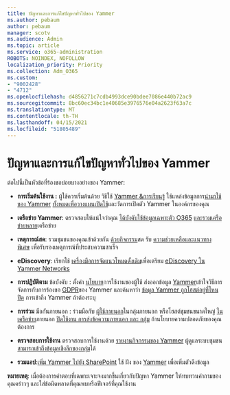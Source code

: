 ```yaml
---
title: ปัญหาและการแก้ไขปัญหาทั่วไปของ Yammer
ms.author: pebaum
author: pebaum
manager: scotv
ms.audience: Admin
ms.topic: article
ms.service: o365-administration
ROBOTS: NOINDEX, NOFOLLOW
localization_priority: Priority
ms.collection: Adm_O365
ms.custom:
- "9002428"
- "4712"
ms.openlocfilehash: d4856271c7cdb4993dce90bdee7086e440b72ac9
ms.sourcegitcommit: 8bc60ec34bc1e40685e3976576e04a2623f63a7c
ms.translationtype: MT
ms.contentlocale: th-TH
ms.lasthandoff: 04/15/2021
ms.locfileid: "51805489"
---
```

# <a name="yammer-common-issues-and-resolutions"></a>ปัญหาและการแก้ไขปัญหาทั่วไปของ Yammer

ต่อไปนี้เป็นหัวข้อที่ร้องขอบ่อยบางอย่างของ Yammer:

- **การเริ่มต้นใช้งาน :** ผู้ใช้ควรเริ่มต้นด้วย วิธีใช้ [Yammer &การเรียนรู้](https://support.office.com/yammer) ใช้แหล่งข้อมูลการ[นํามาใช้ของ Yammer](https://aka.ms/yamresources) [ทั้งหมดเพื่อ](https://aka.ms/YamSuccessGuide)[วางแผน](https://aka.ms/YamLaunchPlaybook)[เปิดใช้](https://aka.ms/YamMeasureSuccesGuide)และวัดการเปิดตัว Yammer ในองค์กรของคุณ 

- **เครือข่าย Yammer**: ตรวจสอบให้แน่ใจว่าคุณ [ได้บังคับใช้ข้อมูลเฉพาะตัว O365](https://docs.microsoft.com/yammer/configure-your-yammer-network/enforce-office-365-identity) [และรวมเครือข่ายหลาย](https://docs.microsoft.com/yammer/configure-your-yammer-network/consolidate-multiple-yammer-networks)เครือข่าย 

- **เหตุการณ์สด**: รวมชุมชนของคุณเข้าด้วยกัน [ด้วยกิจกรรม](https://docs.microsoft.com/yammer/manage-yammer-groups/yammer-live-events)สด รับ [ความช่วยเหลือและแนวทางพิเศษ](https://resources.techcommunity.microsoft.com/live-events/assistance/) เพื่อรับรองเหตุการณ์ที่ประสบความสาเร็จ 

- **eDiscovery**: เรียกใช้ [เครื่องมือการจัดแนวโหมดดั้งเดิม](https://docs.microsoft.com/yammer/configure-your-yammer-network/overview-native-mode)เพื่อเตรียม [eDiscovery ใน Yammer Networks](https://docs.microsoft.com/yammer/manage-security-and-compliance/overview-of-ediscovery) 

- **การปฏิบัติตาม** ข้อบังคับ : ตั้งค่า [นโยบาย](https://docs.microsoft.com/yammer/manage-security-and-compliance/set-up-a-usage-policy)การใช้งานของผู้ใช้ ส่งออกข้อมูล [Yammer](https://docs.microsoft.com/yammer/manage-security-and-compliance/export-yammer-enterprise-data)เข้าใจวิธีการจัดการกับการร้องขอ [GDPR](https://docs.microsoft.com/yammer/manage-security-and-compliance/gdpr-requests-in-yammer-enterprise)ของ Yammer และค้นหาว่า [ข้อมูล Yammer ถูกโฮสต์อยู่ที่ไหน](https://docs.microsoft.com/yammer/manage-security-and-compliance/data-residency) [ปิด](https://docs.microsoft.com/yammer/manage-yammer-users/turn-off-user-access) การเข้าถึง Yammer ถ้าต้องระบุ

- **การร่วม** มือกันภายนอก : ร่วมมือกับ [ผู้ใช้ภายนอก](https://docs.microsoft.com/yammer/work-with-external-users/create-and-manage-external-groups)ในกลุ่มภายนอก หรือโฮสต์ชุมชนขนาดใหญ่ [ในเครือข่าย](https://docs.microsoft.com/yammer/work-with-external-users/create-and-manage-an-external-network)ภายนอก [ปิดใช้งาน การส่งข้อความภายนอก และ กลุ่ม](https://docs.microsoft.com/yammer/work-with-external-users/disable-external-messaging) ถ้านโยบายความปลอดภัยของคุณต้องการ

- **ตรวจสอบการใช้งาน** ตรวจสอบการใช้งานด้วย [รายงานกิจกรรมของ Yammer](https://docs.microsoft.com/microsoft-365/admin/activity-reports/yammer-activity-report) ผู้ดูแลระบบชุมชน [สามารถเข้าถึงข้อมูลเชิงลึกของกลุ่ม](https://support.office.com/article/view-group-insights-in-yammer-73f9fa6d-d442-4f25-9194-d5317c9328ab)ได้

- **รวมแอป**:[เพิ่ม Yammer ไปยัง SharePoint](https://docs.microsoft.com/yammer/integrate-yammer-with-other-apps/embed-a-feed-into-a-sharepoint-site) ใช้ ฝัง ของ [Yammer](https://developer.yammer.com/docs/embed) เพื่อเพิ่มตัวดึงข้อมูล 

**หมายเหตุ**: เมื่อต้องการคําตอบที่เฉพาะเจาะจงมากขึ้นเกี่ยวกับปัญหา Yammer ให้ทบทวนคําถามของคุณคร่าวๆ และใส่ข้อผิดพลาดที่คุณพบหรือฟีเจอร์ที่คุณใช้งาน

